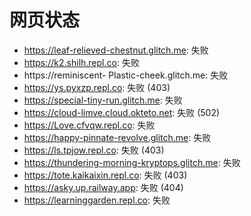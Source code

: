 # 网页状态
- https://leaf-relieved-chestnut.glitch.me: 失败
- https://k2.shilh.repl.co: 失败
- https://reminiscent- Plastic-cheek.glitch.me: 失败
- https://ys.pyxzp.repl.co: 失败 (403)
- https://special-tiny-run.glitch.me: 失败
- https://cloud-limve.cloud.okteto.net: 失败 (502)
- https://Love.cfvqw.repl.co: 失败
- https://happy-pinnate-revolve.glitch.me: 失败
- https://ls.tpjow.repl.co: 失败 (403)
- https://thundering-morning-kryptops.glitch.me: 失败
- https://tote.kaikaixin.repl.co: 失败 (403)
- https://asky.up.railway.app: 失败 (404)
- https://learninggarden.repl.co: 失败
